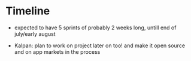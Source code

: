 # Timeline

- expected to have 5 sprints of probably 2 weeks long, untill end of july/early august

- Kalpan: plan to work on project later on too! and make it open source and on 
app markets in the process
